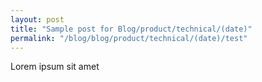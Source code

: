 ```yaml
---
layout: post
title: "Sample post for Blog/product/technical/(date)"
permalink: "/blog/blog/product/technical/(date)/test"
---
```

Lorem ipsum sit amet
